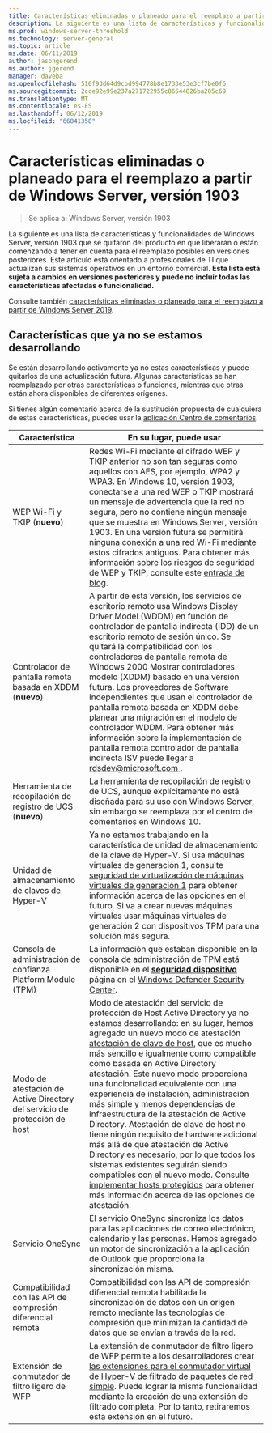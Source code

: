 ```yaml
---
title: Características eliminadas o planeado para el reemplazo a partir de Windows Server, versión 1903
description: La siguiente es una lista de características y funcionalidades de Windows Server, versión 1903 que se quitaron del producto en que liberarán o están comenzando a tener en cuenta para el reemplazo posibles en versiones posteriores. Este artículo está orientado a profesionales de TI que actualizan sus sistemas operativos en un entorno comercial.
ms.prod: windows-server-threshold
ms.technology: server-general
ms.topic: article
ms.date: 06/11/2019
author: jasongerend
ms.author: jgerend
manager: daveba
ms.openlocfilehash: 510f93d64d9cbd994778b8e1733e53e3cf7be0f6
ms.sourcegitcommit: 2cce92e99e237a271722955c86544826ba205c69
ms.translationtype: MT
ms.contentlocale: es-ES
ms.lasthandoff: 06/12/2019
ms.locfileid: "66841358"
---
```

# <a name="features-removed-or-planned-for-replacement-starting-with-windows-server-version-1903"></a>Características eliminadas o planeado para el reemplazo a partir de Windows Server, versión 1903

>Se aplica a: Windows Server, versión 1903

La siguiente es una lista de características y funcionalidades de Windows Server, versión 1903 que se quitaron del producto en que liberarán o están comenzando a tener en cuenta para el reemplazo posibles en versiones posteriores. Este artículo está orientado a profesionales de TI que actualizan sus sistemas operativos en un entorno comercial. **Esta lista está sujeta a cambios en versiones posteriores y puede no incluir todas las características afectadas o funcionalidad.**

Consulte también [características eliminadas o planeado para el reemplazo a partir de Windows Server 2019](removed-features-19.md).

## <a name="features-were-no-longer-developing"></a>Características que ya no se estamos desarrollando

Se están desarrollando activamente ya no estas características y puede quitarlos de una actualización futura. Algunas características se han reemplazado por otras características o funciones, mientras que otras están ahora disponibles de diferentes orígenes. 

Si tienes algún comentario acerca de la sustitución propuesta de cualquiera de estas características, puedes usar la [aplicación Centro de comentarios](https://support.microsoft.com/help/4021566/windows-10-send-feedback-to-microsoft-with-feedback-hub-app). 


|                         Característica                         |                                                                                                                                                                                                                                                                                                                                                                                                                           En su lugar, puede usar                                                                                                                                                                                                                                                                                                                                                                                                                            |
|---------------------------------------------------------|--------------------------------------------------------------------------------------------------------------------------------------------------------------------------------------------------------------------------------------------------------------------------------------------------------------------------------------------------------------------------------------------------------------------------------------------------------------------------------------------------------------------------------------------------------------------------------------------------------------------------------------------------------------------------------------------------------------------------------------------------------------------------------------------------------------------------------------------------------------------------|
|              WEP Wi-Fi y TKIP (**nuevo**)               |                                                                                                                                                                  Redes Wi-Fi mediante el cifrado WEP y TKIP anterior no son tan seguras como aquellos con AES, por ejemplo, WPA2 y WPA3. En Windows 10, versión 1903, conectarse a una red WEP o TKIP mostrará un mensaje de advertencia que la red no segura, pero no contiene ningún mensaje que se muestra en Windows Server, versión 1903. En una versión futura se permitirá ninguna conexión a una red Wi-Fi mediante estos cifrados antiguos. Para obtener más información sobre los riesgos de seguridad de WEP y TKIP, consulte este [entrada de blog](https://go.microsoft.com/fwlink/p/?linkid=2008426).                                                                                                                                                                   |
|       Controlador de pantalla remota basada en XDDM (**nuevo**)        |                                                                                                                                          A partir de esta versión, los servicios de escritorio remoto usa Windows Display Driver Model (WDDM) en función de controlador de pantalla indirecta (IDD) de un escritorio remoto de sesión único. Se quitará la compatibilidad con los controladores de pantalla remota de Windows 2000 Mostrar controladores modelo (XDDM) basado en una versión futura. Los proveedores de Software independientes que usan el controlador de pantalla remota basada en XDDM debe planear una migración en el modelo de controlador WDDM. Para obtener más información sobre la implementación de pantalla remota controlador de pantalla indirecta ISV puede llegar a [ rdsdev@microsoft.com ](mailto:rdsdev@microsoft.com).                                                                                                                                           |
|            Herramienta de recopilación de registro de UCS (**nuevo**)            |                                                                                                                                                                                                                                                                                                                                                         La herramienta de recopilación de registro de UCS, aunque explícitamente no está diseñada para su uso con Windows Server, sin embargo se reemplaza por el centro de comentarios en Windows 10.                                                                                                                                                                                                                                                                                                                                                         |
|              Unidad de almacenamiento de claves de Hyper-V               |                                                                                                                                                                                                        Ya no estamos trabajando en la característica de unidad de almacenamiento de la clave de Hyper-V. Si usa máquinas virtuales de generación 1, consulte [seguridad de virtualización de máquinas virtuales de generación 1](https://docs.microsoft.com/windows-server/virtualization/hyper-v/learn-more/generation-1-virtual-machine-security-settings-for-hyper-v) para obtener información acerca de las opciones en el futuro. Si va a crear nuevas máquinas virtuales usar máquinas virtuales de generación 2 con dispositivos TPM para una solución más segura.                                                                                                                                                                                                         |
|    Consola de administración de confianza Platform Module (TPM)     |                                                                                                                                                                                                                          La información que estaban disponible en la consola de administración de TPM está disponible en el [ **seguridad dispositivo** ](https://docs.microsoft.com/windows/security/threat-protection/windows-defender-security-center/wdsc-device-security) página en el [Windows Defender Security Center](https://docs.microsoft.com/windows/security/threat-protection/windows-defender-security-center/windows-defender-security-center).                                                                                                                                                                                                                          |
| Modo de atestación de Active Directory del servicio de protección de host | Modo de atestación del servicio de protección de Host Active Directory ya no estamos desarrollando: en su lugar, hemos agregado un nuevo modo de atestación [atestación de clave de host](../security/guarded-fabric-shielded-vm/guarded-fabric-create-host-key.md), que es mucho más sencillo e igualmente como compatible como basada en Active Directory atestación.  Este nuevo modo proporciona una funcionalidad equivalente con una experiencia de instalación, administración más simple y menos dependencias de infraestructura de la atestación de Active Directory. Atestación de clave de host no tiene ningún requisito de hardware adicional más allá de qué atestación de Active Directory es necesario, por lo que todos los sistemas existentes seguirán siendo compatibles con el nuevo modo. Consulte [implementar hosts protegidos](../security/guarded-fabric-shielded-vm/guarded-fabric-configure-hgs-with-authorized-hyper-v-hosts.md) para obtener más información acerca de las opciones de atestación. |
|                     Servicio OneSync                     |                                                                                                                                                                                                                                                                                                                                                   El servicio OneSync sincroniza los datos para las aplicaciones de correo electrónico, calendario y las personas. Hemos agregado un motor de sincronización a la aplicación de Outlook que proporciona la sincronización misma.                                                                                                                                                                                                                                                                                                                                                    |
|       Compatibilidad con las API de compresión diferencial remota       |                                                                                                                                                                                                                                                                                                           Compatibilidad con las API de compresión diferencial remota habilitada la sincronización de datos con un origen remoto mediante las tecnologías de compresión que minimizan la cantidad de datos que se envían a través de la red. |
|         Extensión de conmutador de filtro ligero de WFP         |                                                                                                                                                                                                                                      La extensión de conmutador de filtro ligero de WFP permite a los desarrolladores crear [las extensiones para el conmutador virtual de Hyper-V de filtrado de paquetes de red simple](https://docs.microsoft.com/en-us/windows-hardware/drivers/network/using-virtual-switch-filtering). Puede lograr la misma funcionalidad mediante la creación de una extensión de filtrado completa. Por lo tanto, retiraremos esta extensión en el futuro.                                                                                                                                                                                                                                      |

